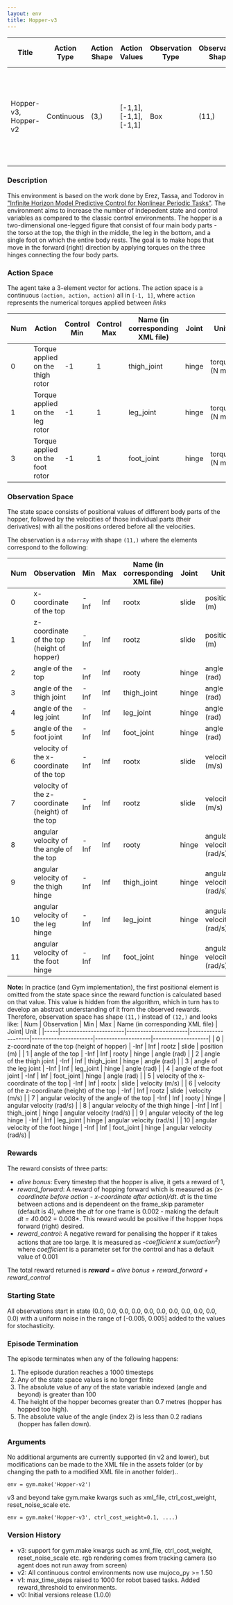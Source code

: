 ```yaml
---
layout: env
title: Hopper-v3
---
```

|Title|Action Type|Action Shape|Action Values|Observation Type| Observation Shape|Observation Values|Average Total Reward|Import|
| ----------- | -----------| ----------- | -----------|-----------| ----------- | -----------| ----------- | -----------|
|Hopper-v3, Hopper-v2|Continuous|(3,)|[-1,1], [-1,1], [-1,1]| Box |(11,)|[(-inf,inf), (-inf,inf), (-inf, inf), (-inf,inf), (-inf,inf), (-inf,inf), (-inf, inf), (-inf,inf), (-inf,inf), (-inf,inf), (-inf, inf)]| |`from gym.envs.mujoco import hopper`|


### Description

This environment is based on the work done by Erez, Tassa, and Todorov in ["Infinite Horizon Model Predictive Control for Nonlinear Periodic Tasks"](http://www.roboticsproceedings.org/rss07/p10.pdf). The environment aims to increase the number of indepedent state and control variables as compared to the classic control environments. The hopper is a two-dimensional one-legged figure that consist of four main body parts - the torso at the top, the thigh in the middle, the leg in the bottom, and a single foot on which the entire body rests. The goal is to make hops that move in the forward (right) direction by applying torques on the three hinges connecting the four body parts.

### Action Space
The agent take a 3-element vector for actions.
The action space is a continuous `(action, action, action)` all in `[-1, 1]`, where `action` represents the numerical torques applied between *links*

| Num | Action                    | Control Min | Control Max | Name (in corresponding XML file) | Joint | Unit |
|-------|----------------------|---------------|----------------|---------------------------------------|-------|------|
| 0   | Torque applied on the thigh rotor | -1 | 1 | thigh_joint  | hinge | torque (N m) |
| 1   | Torque applied on the leg rotor    | -1 | 1 | leg_joint     | hinge | torque (N m) |
| 3   | Torque applied on the foot rotor  | -1 | 1 | foot_joint    | hinge | torque (N m) |

### Observation Space

The state space consists of positional values of different body parts of the hopper, followed by the velocities of those individual parts (their derivatives) with all the positions ordered before all the velocities.

The observation is a `ndarray` with shape `(11,)` where the elements correspond to the following:

| Num | Observation           | Min                  | Max                | Name (in corresponding XML file) | Joint| Unit |
|-----|-----------------------|----------------------|--------------------|----------------------|--------------------|--------------------|
| 0       | x-coordinate of the top                                    | -Inf                 | Inf                | rootx | slide | position (m) |
| 1       | z-coordinate of the top (height of hopper)       | -Inf                 | Inf                | rootz | slide | position (m) |
| 2       | angle of the top                                                | -Inf                 | Inf                | rooty | hinge | angle (rad) |
| 3       | angle of the thigh joint                                      | -Inf                 | Inf                | thigh_joint | hinge | angle (rad) |
| 4       | angle of the leg joint                                         | -Inf                 | Inf                | leg_joint | hinge | angle (rad) |
| 5       | angle of the foot joint                                        | -Inf                 | Inf                | foot_joint | hinge | angle (rad) |
| 6       | velocity of the x-coordinate of the top              | -Inf                 | Inf                | rootx | slide | velocity (m/s) |
| 7       | velocity of the z-coordinate (height) of the top | -Inf                 | Inf                | rootz | slide | velocity (m/s)  |
| 8       | angular velocity of the angle of the top            | -Inf                 | Inf                | rooty | hinge | angular velocity (rad/s) |
| 9       | angular velocity of the thigh hinge                   | -Inf                 | Inf                | thigh_joint | hinge | angular velocity (rad/s) |
| 10     | angular velocity of the leg hinge                       | -Inf                 | Inf                | leg_joint | hinge | angular velocity (rad/s) |
| 11     | angular velocity of the foot hinge                     | -Inf                 | Inf                | foot_joint | hinge | angular velocity (rad/s) |



**Note:**
In practice (and Gym implementation), the first positional element is omitted from the state space since the reward function is calculated based on that value. This value is hidden from the algorithm, which in turn has to develop an abstract understanding of it from the observed rewards. Therefore, observation space has shape `(11,)` instead of `(12,)` and looks like:
| Num | Observation           | Min                  | Max                | Name (in corresponding XML file) | Joint| Unit |
|-----|-----------------------|----------------------|--------------------|----------------------|--------------------|--------------------|
| 0       | z-coordinate of the top (height of hopper)        | -Inf                 | Inf                | rootz | slide | position (m) |
| 1       | angle of the top                                                 | -Inf                 | Inf                | rooty | hinge | angle (rad) |
| 2       | angle of the thigh joint                                       | -Inf                 | Inf                | thigh_joint | hinge | angle (rad) |
| 3       | angle of the leg joint                                          | -Inf                 | Inf                | leg_joint | hinge | angle (rad) |
| 4       | angle of the foot joint                                         | -Inf                 | Inf                | foot_joint | hinge | angle (rad) |
| 5       | velocity of the x-coordinate of the top               | -Inf                 | Inf                | rootx | slide | velocity (m/s) |
| 6       | velocity of the z-coordinate (height) of the top  | -Inf                 | Inf                | rootz | slide | velocity (m/s)  |
| 7       | angular velocity of the angle of the top              | -Inf                 | Inf                | rooty | hinge | angular velocity (rad/s) |
| 8       | angular velocity of the thigh hinge                      | -Inf                 | Inf                | thigh_joint | hinge | angular velocity (rad/s) |
| 9       | angular velocity of the leg hinge                         | -Inf                 | Inf                | leg_joint | hinge | angular velocity (rad/s) |
| 10     | angular velocity of the foot hinge                       | -Inf                 | Inf                | foot_joint | hinge | angular velocity (rad/s) |

### Rewards
The reward consists of three parts:
- *alive bonus*: Every timestep that the hopper is alive, it gets a reward of 1,
- *reward_forward*: A reward of hopping forward which is measured as *(x-coordinate before action - x-coordinate after action)/dt*. *dt* is the time between actions and is dependeent on the frame_skip parameter (default is 4), where the *dt* for one frame is 0.002 - making the default *dt = 4*0.002 = 0.008*. This reward would be positive if the hopper hops forward (right) desired.
- *reward_control*: A negative reward for penalising the hopper if it takes actions that are too large. It is measured as *-coefficient **x** sum(action<sup>2</sup>)* where *coefficient* is a parameter set for the control and has a default value of 0.001

The total reward returned is ***reward*** *=* *alive bonus + reward_forward + reward_control*

### Starting State
All observations start in state (0.0, 0.0, 0.0, 0.0, 0.0, 0.0, 0.0, 0.0, 0.0, 0.0, 0.0) with a uniform noise in the range of [-0.005, 0.005] added to the values for stochasticity.

### Episode Termination
The episode terminates when any of the following happens:

1. The episode duration reaches a 1000 timesteps
2. Any of the state space values is no longer finite
3. The absolute value of any of the state variable indexed (angle and beyond) is greater than 100
4. The height of the hopper becomes greater than 0.7 metres (hopper has hopped too high).
5. The absolute value of the angle (index 2) is less than 0.2 radians (hopper has fallen down).

### Arguments

No additional arguments are currently supported (in v2 and lower), but modifications can be made to the XML file in the assets folder (or by changing the path to a modified XML file in another folder)..

```
env = gym.make('Hopper-v2')
```

v3 and beyond take gym.make kwargs such as xml_file, ctrl_cost_weight, reset_noise_scale etc.

```
env = gym.make('Hopper-v3', ctrl_cost_weight=0.1, ....)
```

### Version History

* v3: support for gym.make kwargs such as xml_file, ctrl_cost_weight, reset_noise_scale etc. rgb rendering comes from tracking camera (so agent does not run away from screen)
* v2: All continuous control environments now use mujoco_py >= 1.50
* v1: max_time_steps raised to 1000 for robot based tasks. Added reward_threshold to environments.
* v0: Initial versions release (1.0.0)
